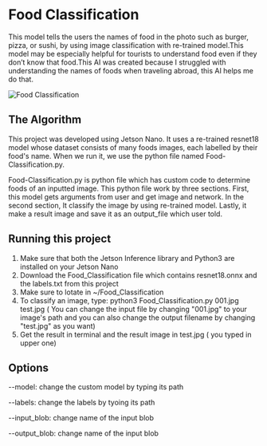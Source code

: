 # Food Classification

This model tells the users the names of food in the photo such as burger, pizza, or sushi, by using image classification with re-trained model.This model may be especially helpful for tourists to understand food even if they don’t know that food.This AI was created because I struggled with understanding the names of foods when traveling abroad, this AI helps me do that.

![Food Classification](https://github.com/user-attachments/assets/76a864cd-4d68-46f0-8483-501422e4d46e)

## The Algorithm

This project was developed using Jetson Nano. It uses a re-trained resnet18 model whose dataset consists of many foods images, each labelled by their food's name. When we run it, we use the python file named Food-Classification.py. 

Food-Classification.py is python file which has custom code to determine foods of an inputted image. This python file work by three sections. First, this model gets arguments from user and get image and network. In the second section, It classify the image by using re-trained model. Lastly, it make a result image and save it as an output_file which user told.

## Running this project

1. Make sure that both the Jetson Inference library and Python3 are installed on your Jetson Nano
2. Download the Food_Classification file which contains resnet18.onnx and the labels.txt from this project
3. Make sure to lotate in ~/Food_Classification
4. To classify an image, type: python3 Food_Classification.py 001.jpg test.jpg  ( You can change the input file by changing "001.jpg" to your image's path and you can also change the output filename by changing "test.jpg" as you want)
5. Get the result in terminal and the result image in test.jpg ( you typed in upper one)

## Options

--model: change the custom model by typing its path

--labels: change the labels by tyoing its path

--input_blob: change name of the input blob

--output_blob: change name of the input blob

